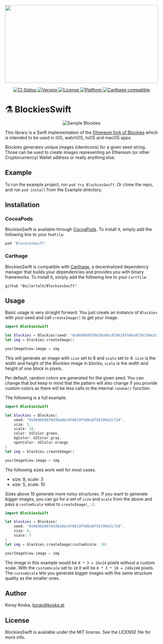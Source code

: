 <a href="https://github.com/Boilertalk/VaporFacebookBot">
  <img src="https://storage.googleapis.com/boilertalk/logo.svg" width="100%" height="256">
</a>

<p align="center">
  <a href="https://travis-ci.org/Boilertalk/BlockiesSwift">
    <img src="http://img.shields.io/travis/Boilertalk/BlockiesSwift.svg?style=flat" alt="CI Status">
  </a>
  <a href="http://cocoapods.org/pods/BlockiesSwift">
    <img src="https://img.shields.io/cocoapods/v/BlockiesSwift.svg?style=flat" alt="Version">
  </a>
  <a href="http://cocoapods.org/pods/BlockiesSwift">
    <img src="https://img.shields.io/cocoapods/l/BlockiesSwift.svg?style=flat" alt="License">
  </a>
  <a href="http://cocoapods.org/pods/BlockiesSwift">
    <img src="https://img.shields.io/cocoapods/p/BlockiesSwift.svg?style=flat" alt="Platform">
  </a>
  <a href="https://github.com/Carthage/Carthage">
    <img src="https://img.shields.io/badge/Carthage-compatible-4BC51D.svg?style=flat" alt="Carthage compatible">
  </a>
</p>

# :alembic: BlockiesSwift

<p align="center">
  <img src="https://github.com/Boilertalk/BlockiesSwift/raw/master/sample.png" alt="Sample Blockies">
</p>

This library is a Swift implementation of the [Ethereum fork of Blockies](https://github.com/ethereum/blockies) which is intended to be used in iOS, watchOS, tvOS and macOS apps.

Blockies generates unique images (identicons) for a given seed string. Those can be used to create images representing an Ethereum (or other Cryptocurrency) Wallet address or really anything else.

## Example

To run the example project, run `pod try BlockiesSwift`. Or clone the repo, and run `pod install` from the Example directory.

## Installation

### CocoaPods

BlockiesSwift is available through [CocoaPods](http://cocoapods.org). To install
it, simply add the following line to your `Podfile`:

```ruby
pod 'BlockiesSwift'
```

### Carthage

BlockiesSwift is compatible with [Carthage](https://github.com/Carthage/Carthage), a decentralized dependency manager that builds your dependencies and provides you with binary frameworks. To install it, simply add the following line to your `Cartfile`:

```
github "Boilertalk/BlockiesSwift"
```

## Usage

Basic usage is very straight forward. You just create an instance of `Blockies` with your seed and call `createImage()` to get your image.

```Swift
import BlockiesSwift

let blockies = Blockies(seed: "0x869bb8979d38a8bc07b619f9d6a0756199e2c724")
let img = blockies.createImage()

yourImageView.image = img
```

This will generate an image with `size` set to 8 and `scale` set to 4. `size` is the width and height of the Blockies image in blocks, `scale` is the width and height of one block in pixels.

Per default, random colors are generated for the given seed. You can change that but keep in mind that the pattern will also change if you provide custom colors as there will be less calls to the internal `random()` function.

The following is a full example.

```Swift
import BlockiesSwift

let blockies = Blockies(
    seed: "0x869bb8979d38a8bc07b619f9d6a0756199e2c724",
    size: 5,
    scale: 10,
    color: UIColor.green,
    bgColor: UIColor.gray,
    spotColor: UIColor.orange
)
let img = blockies.createImage()

yourImageView.image = img
```

The following sizes work well for most cases.

* size: 8, scale: 3
* size: 5, scale: 10

Sizes above 10 generate more noisy structures. If you want to generate bigger images, you can go for a set of `size` and `scale` from the above and pass a `customScale` value to `createImage(_:)`.

```Swift
import BlockiesSwift

let blockies = Blockies(
    seed: "0x869bb8979d38a8bc07b619f9d6a0756199e2c724",
    size: 8,
    scale: 3
)
let img = blockies.createImage(customScale: 10)

yourImageView.image = img
```

The image in this example would be `8 * 3 = 24x24` pixels without a custom scale. With the `customScale` set to `10` it will be `8 * 3 * 10 = 240x240` pixels. The `customScale` lets you generate bigger images with the same structure quality as the smaller ones.

## Author

Koray Koska, koray@koska.at

## License

BlockiesSwift is available under the MIT license. See the LICENSE file for more info.
